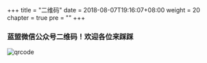 +++
title = "二维码"
date = 2018-08-07T19:16:07+08:00
weight = 20
chapter = true
pre = "<b></b>"
+++
### 蓝盟微信公众号二维码！欢迎各位来踩踩
![qrcode](https://blog-1256749229.cos.ap-chengdu.myqcloud.com/lanunion/1102747905ce361bf65168a02.jpg)
